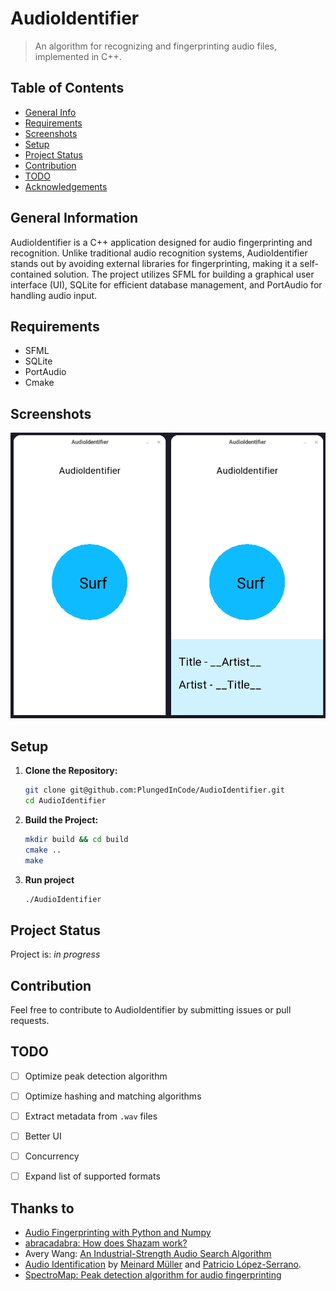 
#   AudioIdentifier
> An algorithm for recognizing and fingerprinting audio files, implemented in C++.

## Table of Contents
* [General Info](#general-information)
* [Requirements](#requirements)
* [Screenshots](#screenshots)
* [Setup](#setup)
* [Project Status](#project-status)
* [Contribution](#contribution)
* [TODO](#todo)
* [Acknowledgements](#acknowledgements)


## General Information
AudioIdentifier is a C++ application designed for audio fingerprinting and recognition. Unlike traditional audio recognition systems, AudioIdentifier stands out by avoiding external libraries for fingerprinting, making it a self-contained solution. The project utilizes SFML for building a graphical user interface (UI), SQLite for efficient database management, and PortAudio for handling audio input.

## Requirements
- SFML
- SQLite
- PortAudio
- Cmake
## Screenshots
![UI](/images/UI.png)

## Setup
1.  **Clone the Repository:**
    ```bash
    git clone git@github.com:PlungedInCode/AudioIdentifier.git
    cd AudioIdentifier
    ``` 
2.  **Build the Project:**
    ```bash
    mkdir build && cd build
    cmake ..
    make
    ``` 
3. **Run project**
	```bash
	./AudioIdentifier 
	```

## Project Status
Project is: _in progress_ 

## Contribution

Feel free to contribute to AudioIdentifier by submitting issues or pull requests.

## TODO
- [ ] Optimize peak detection algorithm
- [ ] Optimize hashing and matching algorithms
- [ ] Extract metadata from `.wav` files
- [ ]  Better UI
- [ ] Concurrency
- [ ] Expand list of supported formats


## Thanks to
- [Audio Fingerprinting with Python and Numpy](https://willdrevo.com/fingerprinting-and-audio-recognition-with-python/)
- [abracadabra: How does Shazam work?](https://www.cameronmacleod.com/blog/how-does-shazam-work)
- Avery Wang: [An Industrial-Strength Audio Search Algorithm](https://www.ee.columbia.edu/~dpwe/papers/Wang03-shazam.pdf)
- [Audio Identification](https://www.audiolabs-erlangen.de/resources/MIR/FMP/C7/C7S1_AudioIdentification.html) by [Meinard Müller](https://www.audiolabs-erlangen.de/fau/professor/mueller) and [Patricio López-Serrano](https://www.audiolabs-erlangen.de/fau/assistant/lopez).
- [SpectroMap: Peak detection algorithm for audio fingerprinting](https://arxiv.org/abs/2211.00982)
